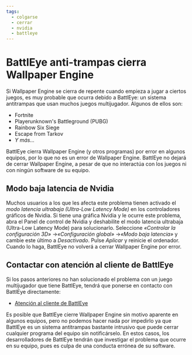 ```yaml
---
tags:
  - colgarse
  - cerrar
  - nvidia
  - battleye
---
```


# BattlEye anti-trampas cierra Wallpaper Engine
Si Wallpaper Engine se cierra de repente cuando empieza a jugar a ciertos juegos, es muy probable que ocurra debido a BattlEye: un sistema antitrampas que usan muchos juegos multijugador. Algunos de ellos son:

* Fortnite
* Playerunknown's Battleground (PUBG)
* Rainbow Six Siege
* Escape from Tarkov
* *Y más...*

BattlEye cierra Wallpaper Engine (y otros programas) por error en algunos equipos, por lo que no es un error de Wallpaper Engine. BattlEye no dejará de cerrar Wallpaper Engine, a pesar de que no interactúa con los juegos ni con ningún software de su equipo.

## Modo baja latencia de Nvidia
Muchos usuarios a los que les afecta este problema tienen activado el *modo latencia ultrabaja (Ultra-Low Latency Mode)* en los controladores gráficos de Nvidia. Si tiene una gráfica Nvidia y le ocurre este problema, abra el Panel de control de Nvidia y deshabilite el modo latencia ultrabaja (Ultra-Low Latency Mode) para solucionarlo. Seleccione *«Controlar la configuración 3D»* ->*«Configuración global»* ->*«Modo baja latencia»* y cambie este último a *Desactivado*. Pulse *Aplicar* y reinicie el ordenador. Cuando lo haga, BattlEye no volverá a cerrar Wallpaper Engine por error.

## Contactar con atención al cliente de BattlEye
Si los pasos anteriores no han solucionado el problema con un juego multijugador que tiene BattlEye, tendrá que ponerse en contacto con BattlEye directamente:

* [Atención al cliente de BattlEye](https://www.battleye.com/contact/)

Es posible que BattlEye cierre Wallpaper Engine sin motivo aparente en algunos equipos, pero no podemos hacer nada por impedirlo ya que BattlEye es un sistema antitrampas bastante intrusivo que puede cerrar cualquier programa del equipo sin notificárselo. En estos casos, los desarrolladores de BattlEye tendrán que investigar el problema que ocurre en su equipo, pues es culpa de una conducta errónea de su software.